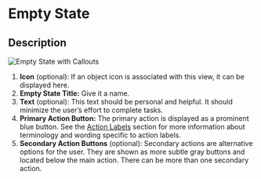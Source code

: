 # Empty State

## Description

![Empty State with Callouts](img/empty-state.png)

1. **Icon** (optional): If an object icon is associated with this view, it can be displayed here.
1. **Empty State Title:** Give it a name.
1. **Text** (optional): This text should be personal and helpful. It should minimize the user’s effort to complete tasks.
1. **Primary Action Button:** The primary action is displayed as a prominent blue button. See the [Action Labels](http://www.patternfly.org/styles/terminology-and-wording/#action-labels) section for more information about terminology and wording specific to action labels.
1. **Secondary Action Buttons** (optional): Secondary actions are alternative options for the user. They are shown as more subtle gray buttons and located below the main action. There can be more than one secondary action.
